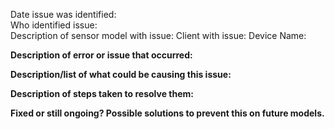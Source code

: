 Date issue was identified: 	
Who identified issue: 		
Description of sensor model with issue:
Client with issue: 
Device Name:

**Description of error or issue that occurred:**

**Description/list of what could be causing this issue:**

**Description of steps taken to resolve them:**

**Fixed or still ongoing? Possible solutions to prevent this on future models.**
